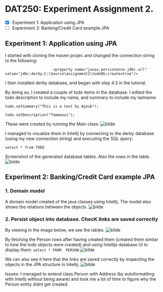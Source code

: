 # DAT250: Experiment Assignment 2.

- [X]  Experiment 1: Application using JPA
- [ ]  Experiment 2: Banking/Credit Card example JPA

## Experiment 1: Application using JPA
I started with cloning the maven projec and changed the connection string to the following:

`                      
<property name="javax.persistence.jdbc.url" value="jdbc:derby:C:\Source\assignment2\todoDb;create=true"/>
`

I then installed derby database, and began with step 4.3 in the tutorial.

By doing so, I created a couple of todo items in the database. I edited the todo description to include my name, and summary to include my lastname. 

`todo.setSummary("This is a test by Ayoub");`


`todo.setDescription("Tammaoui");`

These were created by running the Main class:
![bilde](https://user-images.githubusercontent.com/44643583/132558975-6de346c8-18d5-428b-b7c1-a85f6cab5bfb.png)

I managed to visualize them in Intellij by connecting to the derby database (using my new connection string) and executing the SQL query:

`select * from TODO`

Screenshot of the generated database tables. Also the rows in the table.
![bilde](https://user-images.githubusercontent.com/44643583/132559187-2548a0ed-d82a-48ac-ac85-67b591653ae9.png)

## Experiment 2: Banking/Credit Card example JPA

### 1. Domain model
A domain model created of the java classes using Intellij. The model also shows the relations between the objects.
![bilde](https://user-images.githubusercontent.com/44643583/132565897-fc738aba-9801-4cc6-9d73-f094b98b5939.png)

### 2. Persist object into database. ChecK links are saved correctly
By viewing in the image below, we see the tables. 
![bilde](https://user-images.githubusercontent.com/44643583/132736141-f1a5b445-713f-4a5c-84a9-935f9e44bcb0.png)


By fetching the Person rows after having created them (created them similar to how the todo objects were created) and using Intellijs database UI to display them:
`select * FROM  PERSON`
![bilde](https://user-images.githubusercontent.com/44643583/132736360-db1f6c49-7cef-4f98-b044-9220e8b397ca.png)

We can also see it here that the links are saved correctly by inspecting the objects in the JPA structure in Intellij:
![bilde](https://user-images.githubusercontent.com/44643583/132736652-1ec19157-cfd8-43d5-9ddc-c9ed88795bc2.png)

Issues:
I managed to extend class Person with Address (by autoformatting with Intellij without being aware) and took me a lot of time to figure why the Person entity didnt
get created.
